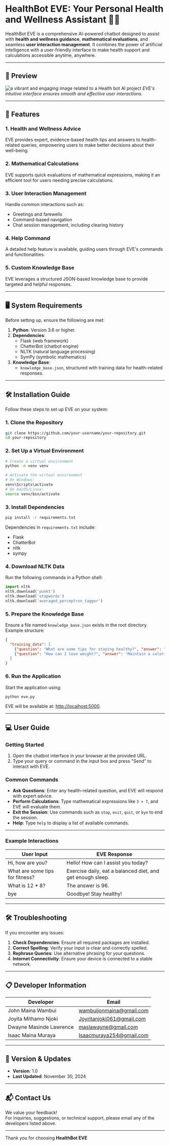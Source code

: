 # HealthBot EVE: Your Personal Health and Wellness Assistant 🤖💼  

HealthBot EVE is a comprehensive AI-powered chatbot designed to assist with **health and wellness guidance**, **mathematical evaluations**, and seamless **user interaction management**. It combines the power of artificial intelligence with a user-friendly interface to make health support and calculations accessible anytime, anywhere.

---

## 📸 Preview  

![a vibrant and engaging image related to a Health bot AI project](https://drive.google.com/file/d/1mP2Vb3N5bfi3SolY-j5VMmKxPdGTOCe1/view?usp=sharing)
*EVE's intuitive interface ensures smooth and effective user interactions.*

---

## 🌟 Features  

### 1. **Health and Wellness Advice**  
EVE provides expert, evidence-based health tips and answers to health-related queries, empowering users to make better decisions about their well-being.

### 2. **Mathematical Calculations**  
EVE supports quick evaluations of mathematical expressions, making it an efficient tool for users needing precise calculations.

### 3. **User Interaction Management**  
Handle common interactions such as:  
- Greetings and farewells  
- Command-based navigation  
- Chat session management, including clearing history  

### 4. **Help Command**  
A detailed help feature is available, guiding users through EVE's commands and functionalities.

### 5. **Custom Knowledge Base**  
EVE leverages a structured JSON-based knowledge base to provide targeted and helpful responses.  

---

## 🖥️ System Requirements  

Before setting up, ensure the following are met:  

1. **Python**: Version 3.6 or higher.  
2. **Dependencies**:  
   - Flask (web framework)  
   - ChatterBot (chatbot engine)  
   - NLTK (natural language processing)  
   - SymPy (symbolic mathematics)  
3. **Knowledge Base**:  
   - `knowledge_base.json`, structured with training data for health-related responses.  

---

## 🛠️ Installation Guide  

Follow these steps to set up EVE on your system:  

### 1. **Clone the Repository**  

```bash
git clone https://github.com/your-username/your-repository.git
cd your-repository
```

### 2. **Set Up a Virtual Environment**  

```bash
# Create a virtual environment
python -m venv venv

# Activate the virtual environment
# On Windows:
venv\Scripts\activate
# On macOS/Linux:
source venv/bin/activate
```

### 3. **Install Dependencies**  

```bash
pip install -r requirements.txt
```

Dependencies in `requirements.txt` include:  
- Flask  
- ChatterBot  
- nltk  
- sympy  

### 4. **Download NLTK Data**  

Run the following commands in a Python shell:  

```python
import nltk
nltk.download('punkt')
nltk.download('stopwords')
nltk.download('averaged_perceptron_tagger')
```

### 5. **Prepare the Knowledge Base**  

Ensure a file named `knowledge_base.json` exists in the root directory. Example structure:  

```json
{
  "training_data": [
    {"question": "What are some tips for staying healthy?", "answer": "Eat balanced meals, exercise regularly, and stay hydrated."},
    {"question": "How can I lose weight?", "answer": "Maintain a calorie deficit through proper diet and exercise."}
  ]
}
```

### 6. **Run the Application**  

Start the application using:  

```bash
python eve.py
```

EVE will be available at: [http://localhost:5000](http://localhost:5000).  

---

## 💻 User Guide  

### Getting Started  

1. Open the chatbot interface in your browser at the provided URL.  
2. Type your query or command in the input box and press "Send" to interact with EVE.  

### Common Commands  

- **Ask Questions**: Enter any health-related question, and EVE will respond with expert advice.  
- **Perform Calculations**: Type mathematical expressions like `3 + 7`, and EVE will evaluate them.  
- **Exit the Session**: Use commands such as `stop`, `exit`, `quit`, or `bye` to end the session.  
- **Help**: Type `help` to display a list of available commands.  

---

### Example Interactions  

| **User Input**                  | **EVE Response**                                           |  
|----------------------------------|-----------------------------------------------------------|  
| Hi, how are you?                 | Hello! How can I assist you today?                        |  
| What are some tips for fitness?  | Exercise daily, eat a balanced diet, and get enough sleep.|  
| What is 12 * 8?                  | The answer is 96.                                         |  
| bye                              | Goodbye! Stay healthy!                                    |  

---

## 🛠️ Troubleshooting  

If you encounter any issues:  

1. **Check Dependencies**: Ensure all required packages are installed.  
2. **Correct Spelling**: Verify your input is clear and correctly spelled.  
3. **Rephrase Queries**: Use alternative phrasing for your questions.  
4. **Internet Connectivity**: Ensure your device is connected to a stable network.  

---

## 📋 Developer Information  

| **Developer**         | **Email**                     |  
|------------------------|-------------------------------|  
| John Maina Wambui     | [wambuijonmaina@gmail.com](mailto:wambuijonmaina@gmail.com) |  
| Joyita Mithamo Njoki  | [Joyritanjoki061@gmail.com](mailto:Joyritanjoki061@gmail.com) |  
| Dwayne Masinde Lawrence | [maslawayne@gmail.com](mailto:maslawayne@gmail.com) |  
| Isaac Maina Muraya    | [Isaacmuraya254@gmail.com](mailto:Isaacmuraya254@gmail.com) |  

---

## 📅 Version & Updates  

- **Version**: 1.0  
- **Last Updated**: November 30, 2024  

---

## 📬 Contact Us  

We value your feedback!  
For inquiries, suggestions, or technical support, please email any of the developers listed above.  

---

Thank you for choosing **HealthBot EVE**
